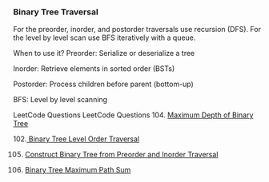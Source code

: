 ### Binary Tree Traversal

For the preorder, inorder, and postorder traversals use recursion (DFS). For the level by level 
scan use BFS iteratively with a queue.

When to use it?
Preorder: Serialize or deserialize a tree

Inorder: Retrieve elements in sorted order (BSTs)

Postorder: Process children before parent (bottom-up)

BFS: Level by level scanning

LeetCode Questions
LeetCode Questions
104. [Maximum Depth of Binary Tree](https://leetcode.com/problems/maximum-depth-of-binary-tree/description/)

102.[ Binary Tree Level Order Traversal](https://leetcode.com/problems/binary-tree-level-order-traversal/description/)

105. [Construct Binary Tree from Preorder and Inorder Traversal](https://leetcode.com/problems/construct-binary-tree-from-preorder-and-inorder-traversal/description/)

124. [Binary Tree Maximum Path Sum](https://leetcode.com/problems/binary-tree-maximum-path-sum/description/)